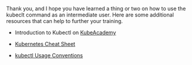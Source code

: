 Thank you, and I hope you have learned a thing or two on how to use the kubeclt command as an intermediate user. Here are some additional resources that can help to further your training.

- Introduction to Kubectl on [KubeAcademy](https://kube.academy/lessons/introduction-to-kubectl)
- [Kubernetes Cheat Sheet](https://kubernetes.io/docs/reference/kubectl/cheatsheet/)

- [kubectl Usage Conventions](https://kubernetes.io/docs/reference/kubectl/conventions/#generators)

